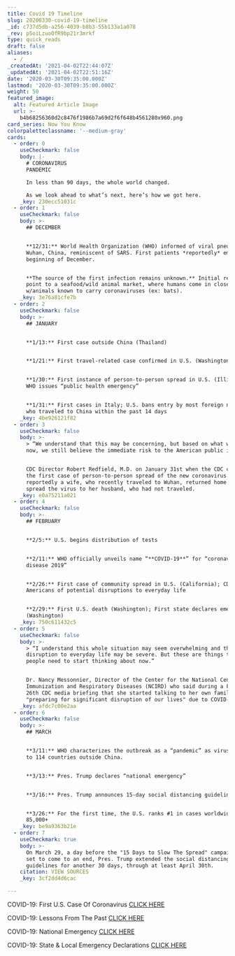 ```yaml
---
title: Covid 19 Timeline
slug: 20200330-covid-19-timeline
_id: c737d5db-a256-4039-b8b3-55b133a1a078
_rev: p5oiLzuoOfR9bp21r3mrkf
type: quick_reads
draft: false
aliases:
  - /
_createdAt: '2021-04-02T22:44:07Z'
_updatedAt: '2021-04-02T22:51:16Z'
date: '2020-03-30T09:35:00.000Z'
lastmod: '2020-03-30T09:35:00.000Z'
weight: 50
featured_image:
  alt: Featured Article Image
  url: >-
    b4b68256360d2c8476f1986b7a69d2f6f648b4561280x960.png
card_series: Now You Know
colorpaletteclassname: '--medium-gray'
cards:
  - order: 0
    useCheckmark: false
    body: |-
      # CORONAVIRUS  
      PANDEMIC

      In less than 90 days, the whole world changed.

      As we look ahead to what’s next, here’s how we got here.
    _key: 230ecc51031c
  - order: 1
    useCheckmark: false
    body: >-
      ## DECEMBER


      **12/31:** World Health Organization (WHO) informed of viral pneumonia in
      Wuhan, China, reminiscent of SARS. First patients *reportedly* emerged in
      beginning of December.


      **The source of the first infection remains unknown.** Initial reports
      point to a seafood/wild animal market, where humans come in close contact
      w/animals known to carry coronaviruses (ex: bats).
    _key: 3e76a81cfe7b
  - order: 2
    useCheckmark: false
    body: >-
      ## JANUARY


      **1/13:** First case outside China (Thailand)


      **1/21:** First travel-related case confirmed in U.S. (Washington state)


      **1/30:** First instance of person-to-person spread in U.S. (Illinois);
      WHO issues “public health emergency”


      **1/31:** First cases in Italy; U.S. bans entry by most foreign nationals
      who traveled to China within the past 14 days
    _key: 4be926121f82
  - order: 3
    useCheckmark: false
    body: >-
      > “We understand that this may be concerning, but based on what we know
      now, we still believe the immediate risk to the American public is low.”


      CDC Director Robert Redfield, M.D. on January 31st when the CDC confirmed
      the first case of person-to-person spread of the new coronavirus -
      reportedly a wife, who recently traveled to Wuhan, returned home and
      spread the virus to her husband, who had not traveled.
    _key: e0a75211a021
  - order: 4
    useCheckmark: false
    body: >-
      ## FEBRUARY


      **2/5:** U.S. begins distribution of tests


      **2/11:** WHO officially unveils name “**COVID-19**” for “coronavirus
      disease 2019”


      **2/26:** First case of community spread in U.S. (California); CDC warns
      Americans of potential disruptions to everyday life


      **2/29:** First U.S. death (Washington); First state declares emergency
      (Washington)
    _key: 750c611432c5
  - order: 5
    useCheckmark: false
    body: >-
      > “I understand this whole situation may seem overwhelming and that
      disruption to everyday life may be severe. But these are things that
      people need to start thinking about now.”


      Dr. Nancy Messonnier, Director of the Center for the National Center for
      Immunization and Respiratory Diseases (NCIRD) who said during a February
      26th CDC media briefing that she started talking to her own family about
      "preparing for significant disruption of our lives" due to COVID-19.
    _key: afdc7c00e2aa
  - order: 6
    useCheckmark: false
    body: >-
      ## MARCH


      **3/11:** WHO characterizes the outbreak as a “pandemic” as virus spreads
      to 114 countries outside China.


      **3/13:** Pres. Trump declares “national emergency”


      **3/16:** Pres. Trump announces 15-day social distancing guidelines.


      **3/26:** For the first time, the U.S. ranks #1 in cases worldwide with
      85,000+
    _key: be9a9363b21e
  - order: 7
    useCheckmark: true
    body: >-
      On March 29, a day before the "15 Days to Slow The Spread" campaign was
      set to come to an end, Pres. Trump extended the social distancing
      guidelines for another 30 days, through at least April 30th.
    citation: VIEW SOURCES
    _key: 3cf2dd4d6cac

---
```

COVID-19: First U.S. Case Of Coronavirus [CLICK HERE](https://smarthernews.com/covid-19-the-first-us-case-of-coronavirus/)

COVID-19: Lessons From The Past [CLICK HERE](https://smarthernews.com/comparing-the-flu-response/)

COVID-19: National Emergency [CLICK HERE](https://smarthernews.com/covid-19-national-emergency/)

COVID-19: State & Local Emergency Declarations [CLICK HERE](https://smarthernews.com/covid19-emergency-declarations/)